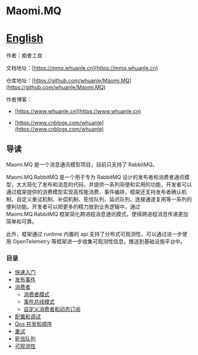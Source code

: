 # Maomi.MQ 　　　　　　　　　　　　　　　　　　　　[English](https://github.com/whuanle/Maomi.MQ/blob/main/README.zh-cn.md)

作者：痴者工良

文档地址：[https://mmq.whuanle.cn](https://mmq.whuanle.cn)

仓库地址：[https://github.com/whuanle/Maomi.MQ](https://github.com/whuanle/Maomi.MQ)

作者博客：

* [https://www.whuanle.cn](https://www.whuanle.cn)

* [https://www.cnblogs.com/whuanle](https://www.cnblogs.com/whuanle)



## 导读

Maomi.MQ 是一个消息通讯模型项目，目前只支持了 RabbitMQ。

Maomi.MQ.RabbitMQ 是一个用于专为 RabbitMQ 设计的发布者和消费者通讯模型，大大简化了发布和消息的代码，并提供一系列简便和实用的功能，开发者可以通过框架提供的消费模型实现高性能消费、事件编排，框架还支持发布者确认机制、自定义重试机制、补偿机制、死信队列、延迟队列、连接通道复用等一系列的便利功能。开发者可以把更多的精力放到业务逻辑中，通过 Maomi.MQ.RabbitMQ 框架简化跨进程消息通讯模式，使得跨进程消息传递更加简单和可靠。



此外，框架通过 runtime 内置的 api 支持了分布式可观测性，可以通过进一步使用 OpenTelemetry 等框架进一步收集可观测性信息，推送到基础设施平台中。



### 目录

* [快速入门](https://mmq.whuanle.cn/1.start.html)
* [发布事件](https://mmq.whuanle.cn/2.publisher.html)
* [消费者](https://mmq.whuanle.cn/2.0.consumer.html)
  - [消费者模式](https://mmq.whuanle.cn/2.1.consumer.html)
  - [事件总线模式](https://mmq.whuanle.cn/2.2.eventbus.html)
  - [自定义消费者和动态订阅](https://mmq.whuanle.cn/2.3.dynamic.md)
* [配置和调试](https://mmq.whuanle.cn/3.configuration.html)
* [Qos 并发和顺序](https://mmq.whuanle.cn/4.qos.html)
* [重试](https://mmq.whuanle.cn/5.retry.html)
* [死信队列](https://mmq.whuanle.cn/6.dead_queue.html)
* [可观测性](https://mmq.whuanle.cn/7.opentelemetry.html)